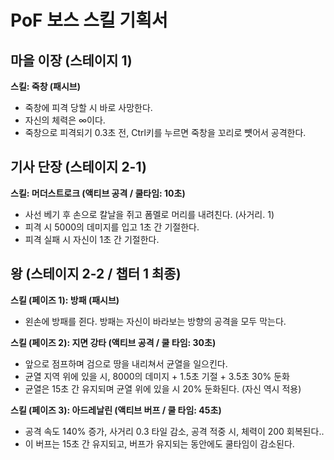 # PoF 보스 스킬 기획서
## 마을 이장 (스테이지 1)
**스킬: 죽창 (패시브)**
* 죽창에 피격 당할 시 바로 사망한다.
* 자신의 체력은 ∞이다.
* 죽창으로 피격되기 0.3초 전, Ctrl키를 누르면 죽창을 꼬리로 뻇어서 공격한다.

## 기사 단장 (스테이지 2-1)
**스킬: 머더스트로크 (액티브 공격 / 쿨타임: 10초)**
* 사선 베기 후 손으로 칼날을 쥐고 폼멜로 머리를 내려친다. (사거리. 1)
* 피격 시 5000의 데미지를 입고 1초 간 기절한다.
* 피격 실패 시 자신이 1초 간 기절한다.

## 왕 (스테이지 2-2 / 챕터 1 최종)
**스킬 (페이즈 1): 방패 (패시브)**
* 왼손에 방패를 쥔다. 방패는 자신이 바라보는 방향의 공격을 모두 막는다.  

**스킬 (페이즈 2): 지면 강타 (액티브 공격 / 쿨 타임: 30초)**
* 앞으로 점프하며 검으로 땅을 내리쳐서 균열을 일으킨다.
* 균열 지역 위에 있을 시, 8000의 데미지 + 1.5초 기절 + 3.5초 30% 둔화
* 균열은 15초 간 유지되며 균열 위에 있을 시 20% 둔화된다. (자신 역시 적용) 

**스킬 (페이즈 3): 아드레날린 (액티브 버프 / 쿨 타임: 45초)**
* 공격 속도 140% 증가, 사거리 0.3 타일 감소, 공격 적중 시, 체력이 200 회복된다..
* 이 버프는 15초 간 유지되고, 버프가 유지되는 동안에도 쿨타임이 감소된다.